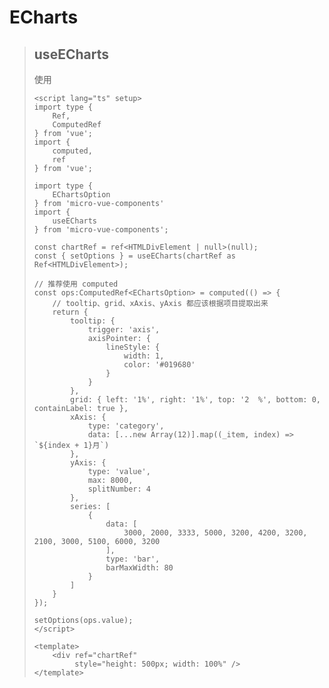 # ECharts

> ## useECharts
>
> 使用
>
> ```vue
> <script lang="ts" setup>
> import type {
>     Ref,
>     ComputedRef
> } from 'vue';
> import {
>     computed,
>     ref
> } from 'vue';
>
> import type {
>     EChartsOption
> } from 'micro-vue-components'
> import { 
>     useECharts
> } from 'micro-vue-components';
>
> const chartRef = ref<HTMLDivElement | null>(null);
> const { setOptions } = useECharts(chartRef as Ref<HTMLDivElement>);
>
> // 推荐使用 computed
> const ops:ComputedRef<EChartsOption> = computed(() => {
>     // tooltip、grid、xAxis、yAxis 都应该根据项目提取出来
>     return {
>         tooltip: {
>             trigger: 'axis',
>             axisPointer: {
>                 lineStyle: {
>                     width: 1,
>                     color: '#019680'
>                 }
>             }
>         },
>         grid: { left: '1%', right: '1%', top: '2  %', bottom: 0, containLabel: true },
>         xAxis: {
>             type: 'category',
>             data: [...new Array(12)].map((_item, index) => `${index + 1}月`)
>         },
>         yAxis: {
>             type: 'value',
>             max: 8000,
>             splitNumber: 4
>         },
>         series: [
>             {
>                 data: [
>                     3000, 2000, 3333, 5000, 3200, 4200, 3200, 2100, 3000, 5100, 6000, 3200
>                 ],
>                 type: 'bar',
>                 barMaxWidth: 80
>             }
>         ]
>     }
> });
>
> setOptions(ops.value);
> </script>
>
> <template>
>     <div ref="chartRef"
>          style="height: 500px; width: 100%" />
> </template>
>```
>